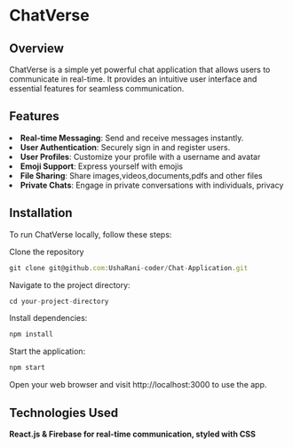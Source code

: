 <h1>ChatVerse</h1>
<h2>Overview</h2>
<p>ChatVerse is a simple yet powerful chat application that allows users to communicate in real-time. It provides an intuitive user interface and essential features for seamless communication.</p>
<h2>Features</h2>
<li><strong>Real-time Messaging</strong>: Send and receive messages instantly.</li>
<li><strong>User Authentication</strong>: Securely sign in and register users.</li>
<li><strong>User Profiles</strong>: Customize your profile with a username and avatar</li>
<li><strong>Emoji Support</strong>: Express yourself with emojis</li>
<li><strong>File Sharing</strong>: Share images,videos,documents,pdfs and other files</li>
<li><strong>Private Chats</strong>: Engage in private conversations with individuals, privacy</li>
<h2>Installation</h2>
<p>To run ChatVerse locally, follow these steps:</p>
<p>Clone the repository</p>

```javascript
git clone git@github.com:UshaRani-coder/Chat-Application.git
```
<p>Navigate to the project directory:</p>

```javascript
cd your-project-directory
```
<p>Install dependencies:</p>

```javascript
npm install
```
<p>Start the application:</p>

```javascript
npm start
```
<p>Open your web browser and visit http://localhost:3000 to use the app.</p>

<h2>Technologies Used</h2>
<p><strong>React.js<strong> & <strong>Firebase<strong> for real-time communication, styled with <strong>CSS</strong></p>